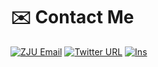 # ✉️ Contact Me
[![ZJU Email](https://img.shields.io/static/v1?color=blue&link=mailto%3Ajiaconghu%40zju.edu.cn&logo=Mail.Ru&message=jiaconghu@zju.edu.cn&style=social&label=email)](mailto:jiaconghu@zju.edu.cn)
[![Twitter URL](https://img.shields.io/twitter/url?label=https%3A%2F%2Ftwitter.com%2FJacyHoo&style=social&url=https%3A%2F%2Ftwitter.com%2FJacyHoo)](https://twitter.com/JacyHoo)
[![Ins](https://img.shields.io/static/v1?color=blue&link=https%3A%2F%2Fwww.instagram.com%2Fjacyhoo%2F&logo=Instagram&message=@jacyhoo&style=social&label=ins)](https://www.instagram.com/jacyhoo/)
